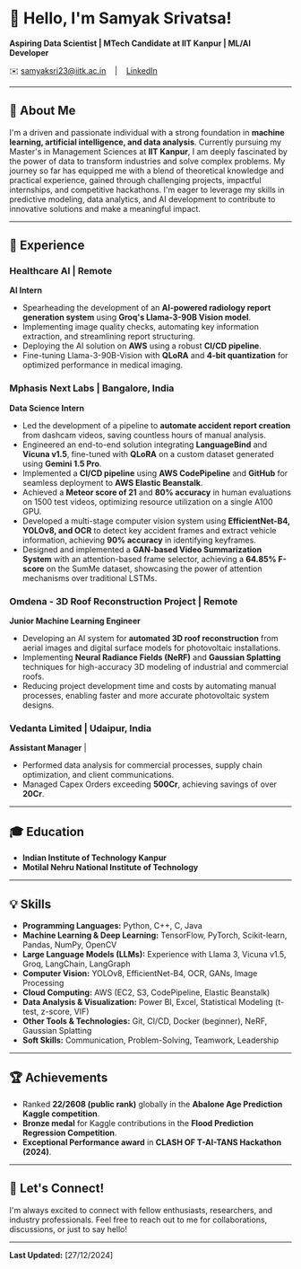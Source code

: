 # 👋 Hello, I'm Samyak Srivatsa!


**Aspiring Data Scientist | MTech Candidate at IIT Kanpur | ML/AI Developer**

✉️ samyaksri23@iitk.ac.in    |    [LinkedIn](https://www.linkedin.com/in/samyak-srivatsa-6bb7271a1/)     

---

## 🚀 About Me

I'm a driven and passionate individual with a strong foundation in **machine learning, artificial intelligence, and data analysis**. Currently pursuing my Master's in Management Sciences at **IIT Kanpur**, I am deeply fascinated by the power of data to transform industries and solve complex problems. My journey so far has equipped me with a blend of theoretical knowledge and practical experience, gained through challenging projects, impactful internships, and competitive hackathons. I'm eager to leverage my skills in predictive modeling, data analytics, and AI development to contribute to innovative solutions and make a meaningful impact.

---

## 💼 Experience

### **Healthcare AI** | Remote
**AI Intern** 

*   Spearheading the development of an **AI-powered radiology report generation system** using **Groq's Llama-3-90B Vision model**.
*   Implementing image quality checks, automating key information extraction, and streamlining report structuring.
*   Deploying the AI solution on **AWS** using a robust **CI/CD pipeline**.
*   Fine-tuning Llama-3-90B-Vision with **QLoRA** and **4-bit quantization** for optimized performance in medical imaging.

### **Mphasis Next Labs** | Bangalore, India
**Data Science Intern** 

*   Led the development of a pipeline to **automate accident report creation** from dashcam videos, saving countless hours of manual analysis.
*   Engineered an end-to-end solution integrating **LanguageBind** and **Vicuna v1.5**, fine-tuned with **QLoRA** on a custom dataset generated using **Gemini 1.5 Pro**.
*   Implemented a **CI/CD pipeline** using **AWS CodePipeline** and **GitHub** for seamless deployment to **AWS Elastic Beanstalk**.
*   Achieved a **Meteor score of 21** and **80% accuracy** in human evaluations on 1500 test videos, optimizing resource utilization on a single A100 GPU.
*   Developed a multi-stage computer vision system using **EfficientNet-B4, YOLOv8, and OCR** to detect key accident frames and extract vehicle information, achieving **90% accuracy** in identifying keyframes.
*   Designed and implemented a **GAN-based Video Summarization System** with an attention-based frame selector, achieving a **64.85% F-score** on the SumMe dataset, showcasing the power of attention mechanisms over traditional LSTMs.

### **Omdena - 3D Roof Reconstruction Project** | Remote
**Junior Machine Learning Engineer** 

*   Developing an AI system for **automated 3D roof reconstruction** from aerial images and digital surface models for photovoltaic installations.
*   Implementing **Neural Radiance Fields (NeRF)** and **Gaussian Splatting** techniques for high-accuracy 3D modeling of industrial and commercial roofs.
*   Reducing project development time and costs by automating manual processes, enabling faster and more accurate photovoltaic system designs.

### **Vedanta Limited** | Udaipur, India
**Assistant Manager** |

*   Performed data analysis for commercial processes, supply chain optimization, and client communications.
*   Managed Capex Orders exceeding **500Cr**, achieving savings of over **20Cr**.

---

## 🎓 Education

*   **Indian Institute of Technology Kanpur**
*   **Motilal Nehru National Institute of Technology**

---

## 💡 Skills

*   **Programming Languages:** Python, C++, C, Java
*   **Machine Learning & Deep Learning:** TensorFlow, PyTorch, Scikit-learn, Pandas, NumPy, OpenCV
*   **Large Language Models (LLMs):** Experience with Llama 3, Vicuna v1.5, Groq, LangChain, LangGraph
*   **Computer Vision:** YOLOv8, EfficientNet-B4, OCR, GANs, Image Processing
*   **Cloud Computing:** AWS (EC2, S3, CodePipeline, Elastic Beanstalk)
*   **Data Analysis & Visualization:** Power BI, Excel, Statistical Modeling (t-test, z-score, VIF)
*   **Other Tools & Technologies:** Git, CI/CD, Docker (beginner), NeRF, Gaussian Splatting
*   **Soft Skills:** Communication, Problem-Solving, Teamwork, Leadership

---

## 🏆 Achievements

*   Ranked **22/2608 (public rank)** globally in the **Abalone Age Prediction Kaggle competition**.
*   **Bronze medal** for Kaggle contributions in the **Flood Prediction Regression Competition**.
*   **Exceptional Performance award** in **CLASH OF T-AI-TANS Hackathon (2024)**.

---

## 🙏 Let's Connect!

I'm always excited to connect with fellow enthusiasts, researchers, and industry professionals. Feel free to reach out to me for collaborations, discussions, or just to say hello!

---

**Last Updated:** [27/12/2024]
